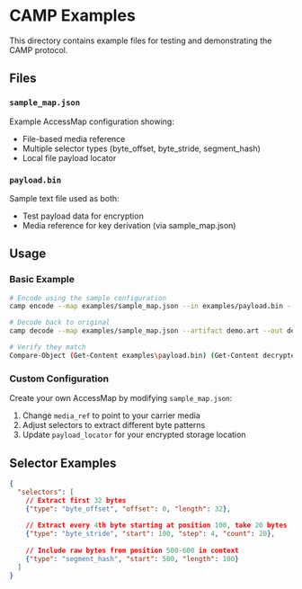 # CAMP Examples

This directory contains example files for testing and demonstrating the CAMP protocol.

## Files

### `sample_map.json`
Example AccessMap configuration showing:
- File-based media reference
- Multiple selector types (byte_offset, byte_stride, segment_hash)
- Local file payload locator

### `payload.bin`
Sample text file used as both:
- Test payload data for encryption
- Media reference for key derivation (via sample_map.json)

## Usage

### Basic Example
```bash
# Encode using the sample configuration
camp encode --map examples/sample_map.json --in examples/payload.bin --artifact demo.art

# Decode back to original
camp decode --map examples/sample_map.json --artifact demo.art --out decrypted.bin

# Verify they match
Compare-Object (Get-Content examples\payload.bin) (Get-Content decrypted.bin)
```

### Custom Configuration
Create your own AccessMap by modifying `sample_map.json`:
1. Change `media_ref` to point to your carrier media
2. Adjust selectors to extract different byte patterns
3. Update `payload_locator` for your encrypted storage location

## Selector Examples

```json
{
  "selectors": [
    // Extract first 32 bytes
    {"type": "byte_offset", "offset": 0, "length": 32},
    
    // Extract every 4th byte starting at position 100, take 20 bytes
    {"type": "byte_stride", "start": 100, "step": 4, "count": 20},
    
    // Include raw bytes from position 500-600 in context
    {"type": "segment_hash", "start": 500, "length": 100}
  ]
}
```
